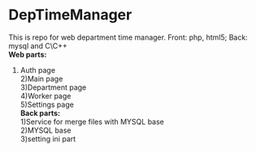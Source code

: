 # DepTimeManager
This is repo for web department time manager. Front: php, html5; Back: mysql and C\C++
<br>
<b>Web parts: </b><br>
1) Auth page <br>
2)Main page <br>
3)Department page<br>
4)Worker page<br>
5)Settings page <br>
<b>Back parts: </b><br>
1)Service for merge files with MYSQL base <br>
2)MYSQL base <br>
3)setting ini part <br>
